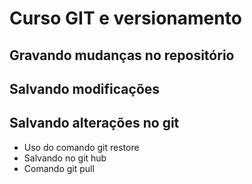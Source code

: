 # Curso GIT e versionamento

## Gravando mudanças no repositório

## Salvando modificações

## Salvando alterações no git

* Uso do comando git restore
* Salvando no git hub
* Comando git pull
